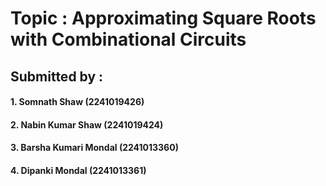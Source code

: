 # Topic : Approximating Square Roots with Combinational Circuits

## Submitted by : 

#### 1. Somnath Shaw (2241019426)
#### 2. Nabin Kumar Shaw (2241019424)
#### 3. Barsha Kumari Mondal (2241013360)
#### 4. Dipanki Mondal (2241013361)
